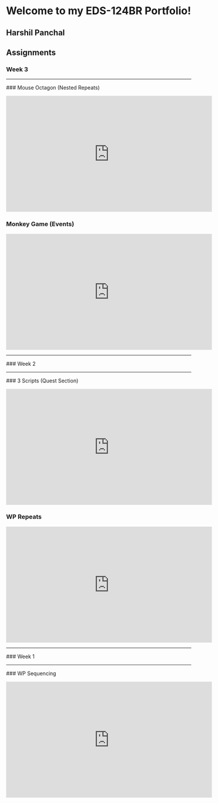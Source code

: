 # Welcome to my EDS-124BR Portfolio!
## Harshil Panchal

## Assignments

### Week 3
<hr>
### Mouse Octagon (Nested Repeats)
<p align="center">
  <iframe width="560" height="315" src="https://www.youtube.com/embed/V08sfQKiU7I" title="YouTube video player" frameborder="0" allow="accelerometer; autoplay;   clipboard-write; encrypted-media; gyroscope; picture-in-picture" allowfullscreen></iframe>
</p>

### Monkey Game (Events)
<p align="center">
  <iframe width="560" height="315" src="https://www.youtube.com/embed/nyQcKXt-zLE" title="YouTube video player" frameborder="0" allow="accelerometer; autoplay; clipboard-write; encrypted-media; gyroscope; picture-in-picture" allowfullscreen></iframe>
</p>
<hr>
### Week 2
<hr>
### 3 Scripts (Quest Section)
<p align="center">
  <iframe width="560" height="315" src="https://www.youtube.com/embed/jAABF7WxhaQ" title="YouTube video player" frameborder="0" allow="accelerometer; autoplay;       clipboard-write; encrypted-media; gyroscope; picture-in-picture" allowfullscreen></iframe>
</p>

### WP Repeats
<p align="center">
  <iframe width="560" height="315" src="https://www.youtube.com/embed/_5D6T3O0ZZA" title="YouTube video player" frameborder="0" allow="accelerometer; autoplay;     clipboard-write; encrypted-media; gyroscope; picture-in-picture" allowfullscreen></iframe>
</p>
<hr>
### Week 1
<hr>
### WP Sequencing
<p align="center">
  <iframe width="560" height="315" src="https://www.youtube.com/embed/dJFK5tdqGFg" title="YouTube video player" frameborder="0" allow="accelerometer; autoplay;       clipboard-write; encrypted-media; gyroscope; picture-in-picture" allowfullscreen></iframe>
</p>
